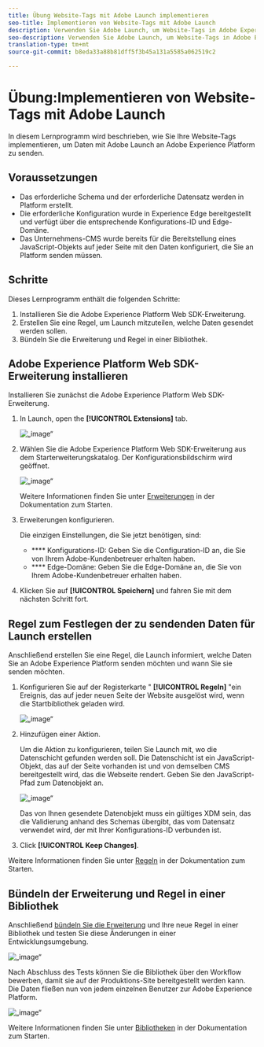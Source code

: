 ```yaml
---
title: Übung Website-Tags mit Adobe Launch implementieren
seo-title: Implementieren von Website-Tags mit Adobe Launch
description: Verwenden Sie Adobe Launch, um Website-Tags in Adobe Experience Platform zu implementieren
seo-description: Verwenden Sie Adobe Launch, um Website-Tags in Adobe Experience Platform zu implementieren
translation-type: tm+mt
source-git-commit: b8eda33a88b81dff5f3b45a131a5585a062519c2

---
```



# Übung:Implementieren von Website-Tags mit Adobe Launch

In diesem Lernprogramm wird beschrieben, wie Sie Ihre Website-Tags implementieren, um Daten mit Adobe Launch an Adobe Experience Platform zu senden.

## Voraussetzungen

* Das erforderliche Schema und der erforderliche Datensatz werden in Platform erstellt.
* Die erforderliche Konfiguration wurde in Experience Edge bereitgestellt und verfügt über die entsprechende Konfigurations-ID und Edge-Domäne.
* Das Unternehmens-CMS wurde bereits für die Bereitstellung eines JavaScript-Objekts auf jeder Seite mit den Daten konfiguriert, die Sie an Platform senden müssen.

## Schritte

Dieses Lernprogramm enthält die folgenden Schritte:

1. Installieren Sie die Adobe Experience Platform Web SDK-Erweiterung.
1. Erstellen Sie eine Regel, um Launch mitzuteilen, welche Daten gesendet werden sollen.
1. Bündeln Sie die Erweiterung und Regel in einer Bibliothek.

## Adobe Experience Platform Web SDK-Erweiterung installieren

Installieren Sie zunächst die Adobe Experience Platform Web SDK-Erweiterung.

1. In Launch, open the **[!UICONTROL Extensions]** tab.

   ![„image“](assets/launch-overview.png)

1. Wählen Sie die Adobe Experience Platform Web SDK-Erweiterung aus dem Starterweiterungskatalog. Der Konfigurationsbildschirm wird geöffnet.

   ![„image“](assets/launch-extension-install.png)

   Weitere Informationen finden Sie unter [Erweiterungen](https://docs.adobe.com/content/help/en/launch/using/reference/manage-resources/extensions/overview.html) in der Dokumentation zum Starten.

1. Erweiterungen konfigurieren.

   Die einzigen Einstellungen, die Sie jetzt benötigen, sind:

   * **** Konfigurations-ID: Geben Sie die Configuration-ID an, die Sie von Ihrem Adobe-Kundenbetreuer erhalten haben.
   * **** Edge-Domäne: Geben Sie die Edge-Domäne an, die Sie von Ihrem Adobe-Kundenbetreuer erhalten haben.

1. Klicken Sie auf **[!UICONTROL Speichern]** und fahren Sie mit dem nächsten Schritt fort.

## Regel zum Festlegen der zu sendenden Daten für Launch erstellen

Anschließend erstellen Sie eine Regel, die Launch informiert, welche Daten Sie an Adobe Experience Platform senden möchten und wann Sie sie senden möchten.

1. Konfigurieren Sie auf der Registerkarte &quot; **[!UICONTROL Regeln]** &quot;ein Ereignis, das auf jeder neuen Seite der Website ausgelöst wird, wenn die Startbibliothek geladen wird.

   ![„image“](assets/launch-make-a-rule.png)

1. Hinzufügen einer Aktion.

   Um die Aktion zu konfigurieren, teilen Sie Launch mit, wo die Datenschicht gefunden werden soll. Die Datenschicht ist ein JavaScript-Objekt, das auf der Seite vorhanden ist und von demselben CMS bereitgestellt wird, das die Webseite rendert. Geben Sie den JavaScript-Pfad zum Datenobjekt an.

   ![„image“](assets/launch-add-aep-action.png)

   Das von Ihnen gesendete Datenobjekt muss ein gültiges XDM sein, das die Validierung anhand des Schemas übergibt, das vom Datensatz verwendet wird, der mit Ihrer Konfigurations-ID verbunden ist.

1. Click **[!UICONTROL Keep Changes]**.

Weitere Informationen finden Sie unter [Regeln](https://docs.adobe.com/content/help/en/launch/using/reference/manage-resources/rules.html) in der Dokumentation zum Starten.

## Bündeln der Erweiterung und Regel in einer Bibliothek

Anschließend [bündeln Sie die Erweiterung](https://docs.adobe.com/content/help/en/launch/using/reference/publish/overview.html) und Ihre neue Regel in einer Bibliothek und testen Sie diese Änderungen in einer Entwicklungsumgebung.

![„image“](assets/launch-add-changes-to-library.png)

Nach Abschluss des Tests können Sie die Bibliothek über den Workflow bewerben, damit sie auf der Produktions-Site bereitgestellt werden kann. Die Daten fließen nun von jedem einzelnen Benutzer zur Adobe Experience Platform.

![„image“](assets/launch-promote-library.png)

Weitere Informationen finden Sie unter [Bibliotheken](https://docs.adobe.com/content/help/en/launch/using/reference/publish/libraries.html) in der Dokumentation zum Starten.